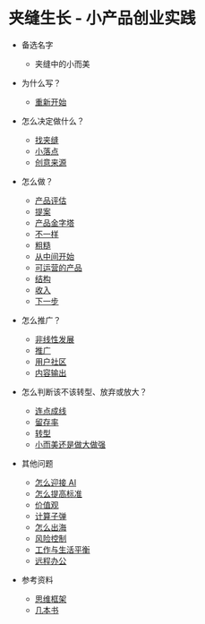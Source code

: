 # 夹缝生长 - 小产品创业实践

- 备选名字
	- 夹缝中的小而美

- 为什么写？
	- [重新开始](book/restart.md)

- 怎么决定做什么？
	- [找夹缝](book/crack.md)
	- [小落点](book/pinpoint.md)
	- [创意来源](book/creativity.md)

- 怎么做？
	- [产品评估](book/productselection.md)
	- [提案](book/pitch.md)
	- [产品金字塔](book/pyramid.md)
	- [不一样](difference.md)
	- [粗糙](book/rough.md)
	- [从中间开始](book/middle.md)
	- [可运营的产品](book/marketingdesign.md)
	- [结构](book/structure.md)
	- [收入](book/monetize.md)
	- [下一步](book/next.md)

- 怎么推广？
    - [非线性发展](book/nonlinear.md)
	- [推广](book/marketing.md)
	- [用户社区](book/community.md)
	- [内容输出](book/content.md)

- 怎么判断该不该转型、放弃或放大？
	- [连点成线](book/connectdots.md)
    - [留存率](book/retention.md)
	- [转型](book/pivot.md)
	- [小而美还是做大做强](book/path.md)

- 其他问题
	- [怎么迎接 AI](book/ai.md)
	- [怎么提高标准](book/raise.md)
	- [价值观](book/value.md)
	- [计算子弹](book/bullet.md)
	- [怎么出海](book/global.md)
	- [风险控制](book/riskcontrol.md)
	- [工作与生活平衡](book/worklifebalance.md)
	- [远程办公](book/remote.md)

- 参考资料
	- [思维框架](book/framework.md)
	- [几本书](book/books.md)